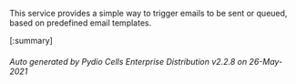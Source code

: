 






This service provides a simple way to trigger emails to be sent or queued, based on predefined email templates.

[:summary]

###### Auto generated by Pydio Cells Enterprise Distribution v2.2.8 on 26-May-2021
